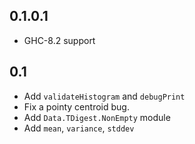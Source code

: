 ## 0.1.0.1

- GHC-8.2 support

## 0.1

- Add `validateHistogram` and `debugPrint`
- Fix a pointy centroid bug.
- Add `Data.TDigest.NonEmpty` module
- Add `mean`, `variance`, `stddev`

